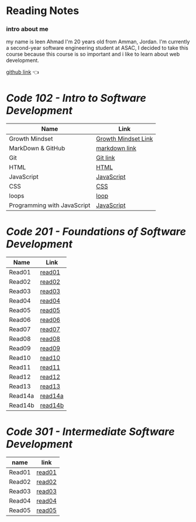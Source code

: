 # Reading Notes

### **intro about me**

my name is leen Ahmad I'm 20 years old from Amman, Jordan. I'm currently a second-year software engineering student at ASAC,
I decided to take this course because this course is so important and i like to learn about web development.

[github link](https://github.com/leenahmad) 👈

# *Code 102 - Intro to Software Development*

Name | Link
------------ | -------------
Growth Mindset | [Growth Mindset Link](https://leenahmad.github.io/reading-notes/)
MarkDown & GitHub | [markdown link](https://leenahmad.github.io/reading-notes/read01)
Git | [Git link](https://leenahmad.github.io/reading-notes/Read02)
HTML | [HTML](https://leenahmad.github.io/reading-notes/read03)
JavaScript | [JavaScript](https://leenahmad.github.io/reading-notes/read04)
CSS | [CSS](https://leenahmad.github.io/reading-notes/read06)
loops | [loop](https://leenahmad.github.io/reading-notes/read05)
Programming with JavaScript | [JavaScript](https://leenahmad.github.io/reading-notes/read07)

# *Code 201 - Foundations of Software Development*

Name | Link
------------ | -------------
Read01 | [read01](https://leenahmad.github.io/reading-notes/class-01)
Read02 | [read02](https://leenahmad.github.io/reading-notes/class-02)
Read03 | [read03](https://leenahmad.github.io/reading-notes/class-03)
Read04 | [read04](https://leenahmad.github.io/reading-notes/class-04)
Read05 | [read05](https://leenahmad.github.io/reading-notes/class-05)
Read06 | [read06](https://leenahmad.github.io/reading-notes/class-06)
Read07 | [read07](https://leenahmad.github.io/reading-notes/class-07)
Read08 | [read08](https://leenahmad.github.io/reading-notes/class-08)
Read09 | [read09](https://leenahmad.github.io/reading-notes/class-09)
Read10 | [read10](https://leenahmad.github.io/reading-notes/class-10)
Read11 | [read11](https://leenahmad.github.io/reading-notes/class-11)
Read12 | [read12](https://leenahmad.github.io/reading-notes/class-12)
Read13 | [read13](https://leenahmad.github.io/reading-notes/class-13)
Read14a | [read14a](https://leenahmad.github.io/reading-notes/class-14a)
Read14b | [read14b](https://leenahmad.github.io/reading-notes/class-14b)

# *Code 301 - Intermediate Software Development*

name | link
------------ | ------------
Read01 | [read01](https://leenahmad.github.io/reading-notes/read1)
Read02 | [read02](https://leenahmad.github.io/reading-notes/read2)
Read03 | [read03](https://leenahmad.github.io/reading-notes/read3)
Read04 | [read04](https://leenahmad.github.io/reading-notes/read4)
Read05 | [read05](https://leenahmad.github.io/reading-notes/read5)

